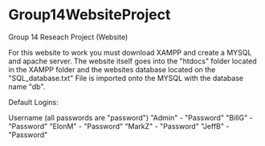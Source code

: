 # Group14WebsiteProject
Group 14 Reseach Project (Website)

For this website to work you must download XAMPP and create a MYSQL and apache server. The website itself goes into the "htdocs" folder located in the XAMPP folder and the websites database located on the "SQL_database.txt" File is imported onto the MYSQL with the database name "db".

Default Logins:

Username (all passwords are "password")
"Admin" - "Password"
"BillG" - "Password"
"ElonM" - "Password"
"MarkZ" - "Password"
"JeffB" - "Password"
